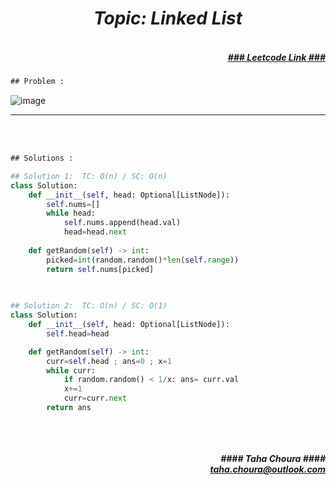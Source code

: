 <h1 align="center";"><em> Topic: Linked List</em></h1>
<h5 align="right"> <br/><a align="right" width="80" href="https://leetcode.com/problems/linked-list-random-node/" target="_blank"><ins>### Leetcode Link ###</ins></a></h5>     
                                                                                                                                 
```diff
## Problem : 
```
                                                                                                                    
![image](https://user-images.githubusercontent.com/11164303/170084722-3bc4464b-1f8d-43a5-be30-54cd0c3b80a4.png)



-------                    

<br/><br/>
 
```diff
## Solutions :
```                      
                         
```python
## Solution 1:  TC: O(n) / SC: O(n)    
class Solution:
    def __init__(self, head: Optional[ListNode]):
        self.nums=[]
        while head:
            self.nums.append(head.val)
            head=head.next
            
    def getRandom(self) -> int:
        picked=int(random.random()*len(self.range))
        return self.nums[picked]
                                                                                                                           

                                                                                                                           
## Solution 2:  TC: O(n) / SC: O(1)
class Solution:
    def __init__(self, head: Optional[ListNode]):
        self.head=head

    def getRandom(self) -> int:
        curr=self.head ; ans=0 ; x=1
        while curr:
            if random.random() < 1/x: ans= curr.val
            x+=1
            curr=curr.next
        return ans
                                                                                                                         
```
<br/>            
<h5 align="right" margin-right:12px>#### Taha Choura ####<br/><a align="right" width="70" href="#">taha.choura@outlook.com</a></h5> 
